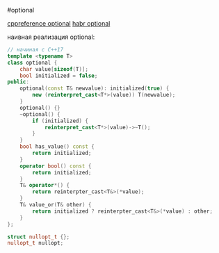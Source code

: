 #optional

[cppreference optional](https://en.cppreference.com/w/cpp/utility/optional)
[habr optional](https://habr.com/ru/articles/372103/)

наивная реализация optional:
```C++
// начиная с C++17
template <typename T>
class optional {
	char value[sizeof(T)];
	bool initialized = false;
public:
	optional(const T& newvalue): initialized(true) {
		new (reinterpret_cast<T*>(value)) T(newvalue);
	}
	optional() {}
	~optional() {
		if (initialized) {
			reinterpret_cast<T*>(value)->~T();
		}
	}
	bool has_value() const {
		return initialized;
	}
	operator bool() const {
		return initialized;
	}
	T& operator*() {
		return reinterpter_cast<T&>(*value);
	}
	T& value_or(T& other) {
		return initialized ? reinterpter_cast<T&>(*value) : other;
	}
};

struct nullopt_t {};
nullopt_t nullopt;
```
